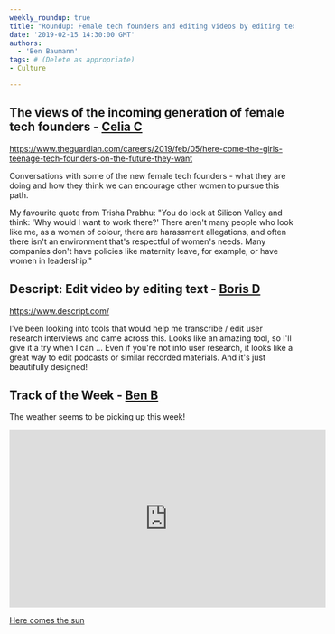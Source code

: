 ```yaml
---
weekly_roundup: true
title: "Roundup: Female tech founders and editing videos by editing text"
date: '2019-02-15 14:30:00 GMT'
authors:
  - 'Ben Baumann'
tags: # (Delete as appropriate)
- Culture

---
```


## The views of the incoming generation of female tech founders - [Celia C](/people#celia-collins)

https://www.theguardian.com/careers/2019/feb/05/here-come-the-girls-teenage-tech-founders-on-the-future-they-want

Conversations with some of the new female tech founders - what they are doing and how they think we can encourage other women to pursue this path.

My favourite quote from Trisha Prabhu: "You do look at Silicon Valley and think: 'Why would I want to work there?' There aren't many people who look like me, as a woman of colour, there are harassment allegations, and often there isn't an environment that's respectful of women's needs. Many companies don't have policies like maternity leave, for example, or have women in leadership."

## Descript: Edit video by editing text - [Boris D](/people#boris-divjak)

https://www.descript.com/

I've been looking into tools that would help me transcribe / edit user research interviews and came across this. Looks like an amazing tool, so I'll give it a try when I can ... Even if you're not into user research, it looks like a great way to edit podcasts or similar recorded materials. And it's just beautifully designed!

## Track of the Week - [Ben B](/people#ben-baumann)

The weather seems to be picking up this week!

<iframe width="560" height="315" src="https://www.youtube.com/embed/xUNqsfFUwhY" frameborder="0" allow="accelerometer; autoplay; encrypted-media; gyroscope; picture-in-picture" allowfullscreen></iframe>

[Here comes the sun](https://www.youtube.com/watch?v=xUNqsfFUwhY)
